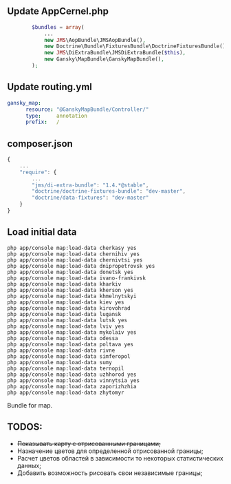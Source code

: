 Update AppCernel.php
--------------------

``` php
        $bundles = array(
            ...
            new JMS\AopBundle\JMSAopBundle(),
            new Doctrine\Bundle\FixturesBundle\DoctrineFixturesBundle(),
            new JMS\DiExtraBundle\JMSDiExtraBundle($this),
            new Gansky\MapBundle\GanskyMapBundle(),
        );
```

Update routing.yml
------------------

``` yaml
gansky_map:
  	  resource: "@GanskyMapBundle/Controller/"
  	  type:     annotation
  	  prefix:   /
```

composer.json
-------------

```js
{
    ...
    "require": { 
        ...
        "jms/di-extra-bundle": "1.4.*@stable",
        "doctrine/doctrine-fixtures-bundle": "dev-master",
        "doctrine/data-fixtures": "dev-master"
    }
}
```

Load initial data
-----------------
```Shell
php app/console map:load-data cherkasy yes
php app/console map:load-data chernihiv yes
php app/console map:load-data chernivtsi yes
php app/console map:load-data dnipropetrovsk yes
php app/console map:load-data donetsk yes
php app/console map:load-data ivano-frankivsk
php app/console map:load-data kharkiv
php app/console map:load-data kherson yes
php app/console map:load-data khmelnytskyi
php app/console map:load-data kiev yes
php app/console map:load-data kirovohrad
php app/console map:load-data lugansk
php app/console map:load-data lutsk yes
php app/console map:load-data lviv yes
php app/console map:load-data mykolaiv yes
php app/console map:load-data odessa
php app/console map:load-data poltava yes
php app/console map:load-data rivne
php app/console map:load-data simferopol
php app/console map:load-data sumy
php app/console map:load-data ternopil
php app/console map:load-data uzhhorod yes
php app/console map:load-data vinnytsia yes
php app/console map:load-data zaporizhzhia
php app/console map:load-data zhytomyr
```
Bundle for map.

TODOS:
------
* ~~Показывать карту с отрисованными границами;~~
* Назначение цветов для определенной отрисованной границы;
* Расчет цветов областей в зависимости то некоторых статистических данных;
* Добавить возможность рисовать свои независимые границы;


